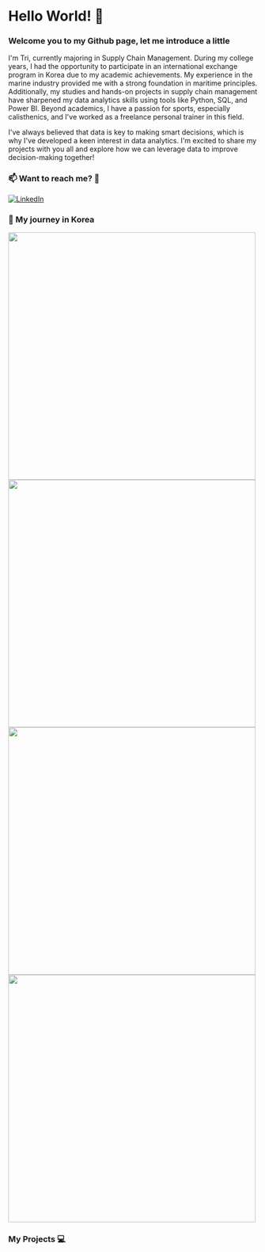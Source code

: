 # Hello World! 🚢

### Welcome you to my Github page, let me introduce a little 
I'm Tri, currently majoring in Supply Chain Management. During my college years, I had the opportunity to participate in an international exchange program in Korea due to my academic achievements. My experience in the marine industry provided me with a strong foundation in maritime principles. Additionally, my studies and hands-on projects in supply chain management have sharpened my data analytics skills using tools like Python, SQL, and Power BI. Beyond academics, I have a passion for sports, especially calisthenics, and I've worked as a freelance personal trainer in this field.

I've always believed that data is key to making smart decisions, which is why I've developed a keen interest in data analytics. I'm excited to share my projects with you all and explore how we can leverage data to improve decision-making together!

<!-- I’d love to hear any recommendations you might have to help me sharpen my skills even further. Looking forward to connecting! -->

### 📫 Want to reach me? 🤙
<!--
<div id="badges">
  <a href="www.linkedin.com/in/tri-nguyen-le-minh-9276ba23a">
    <img src="https://img.shields.io/badge/LinkedIn-blue?style=for-the-badge&logo=linkedin&logoColor=white" alt="LinkedIn Badge"/>
  </a>
</div>
[LinkedIn](www.linkedin.com/in/tri-nguyen-le-minh-9276ba23a)

<p>
  <a href="www.linkedin.com/in/tri-nguyen-le-minh-9276ba23a" rel="nofollow noreferrer">
    <img src="https://img.shields.io/badge/LinkedIn-blue?style=for-the-badge&logo=linkedin&logoColor=white" alt="LinkedIn Badge"/>
  </a>
</p>
-->
[![LinkedIn](https://img.shields.io/badge/LinkedIn-blue.svg?style=for-the-badge&logo=linkedin)](https://www.linkedin.com/in/chilamviec/)

### 🚢 My journey in Korea 

<p float="left">
  <img src="https://github.com/user-attachments/assets/695dcfcc-58f6-433b-8738-cf9d8e6e38a6" width="500" />
  <img src="https://github.com/user-attachments/assets/46cdd686-dde9-462e-b296-1e1f79fe2721" width="500" />
  <img src="https://github.com/user-attachments/assets/6ad420ac-ed70-4e36-86c8-acc5b2de3ff7" width="500" /> 
  <img src="https://github.com/user-attachments/assets/e8eacbdd-64f8-4ba6-9323-7ea1abcddede" width="500" />
</p>

### My Projects 💻

<!--
**chilearningcode/chilearningcode** is a ✨ _special_ ✨ repository because its `README.md` (this file) appears on your GitHub profile.

Here are some ideas to get you started:

- 🔭 I’m currently working on ...
- 🌱 I’m currently learning ...
- 👯 I’m looking to collaborate on ...
- 🤔 I’m looking for help with ...
- 💬 Ask me about ...
- 📫 How to reach me: ...
- 😄 Pronouns: ...
- ⚡ Fun fact: ...
-->
